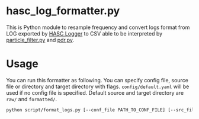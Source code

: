 # hasc_log_formatter.py
This is Python module to resample frequency and convert logs format from LOG exported by [HASC Logger](https://github.com/UCLabNU/HASC_Logger_Android) to CSV able to be interpreted by [particle_filter.py](https://github.com/kazumakano/particle_filter.py) and [pdr.py](https://github.com/kazumakano/pdr.py).

# Usage
You can run this formatter as following.
You can specify config file, source file or directory and target directory with flags.
`config/default.yaml` will be used if no config file is specified.
Default source and target directory are `raw/` and `formatted/`.
```sh
python script/format_logs.py [--conf_file PATH_TO_CONF_FILE] [--src_file PATH_TO_SRC_FILE] [--src_dir PATH_TO_SRC_DIR] [--tgt_dir PATH_TO_TGT_DIR]
```

